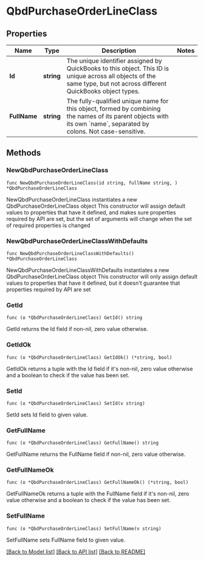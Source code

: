 # QbdPurchaseOrderLineClass

## Properties

Name | Type | Description | Notes
------------ | ------------- | ------------- | -------------
**Id** | **string** | The unique identifier assigned by QuickBooks to this object. This ID is unique across all objects of the same type, but not across different QuickBooks object types. | 
**FullName** | **string** | The fully-qualified unique name for this object, formed by combining the names of its parent objects with its own &#x60;name&#x60;, separated by colons. Not case-sensitive. | 

## Methods

### NewQbdPurchaseOrderLineClass

`func NewQbdPurchaseOrderLineClass(id string, fullName string, ) *QbdPurchaseOrderLineClass`

NewQbdPurchaseOrderLineClass instantiates a new QbdPurchaseOrderLineClass object
This constructor will assign default values to properties that have it defined,
and makes sure properties required by API are set, but the set of arguments
will change when the set of required properties is changed

### NewQbdPurchaseOrderLineClassWithDefaults

`func NewQbdPurchaseOrderLineClassWithDefaults() *QbdPurchaseOrderLineClass`

NewQbdPurchaseOrderLineClassWithDefaults instantiates a new QbdPurchaseOrderLineClass object
This constructor will only assign default values to properties that have it defined,
but it doesn't guarantee that properties required by API are set

### GetId

`func (o *QbdPurchaseOrderLineClass) GetId() string`

GetId returns the Id field if non-nil, zero value otherwise.

### GetIdOk

`func (o *QbdPurchaseOrderLineClass) GetIdOk() (*string, bool)`

GetIdOk returns a tuple with the Id field if it's non-nil, zero value otherwise
and a boolean to check if the value has been set.

### SetId

`func (o *QbdPurchaseOrderLineClass) SetId(v string)`

SetId sets Id field to given value.


### GetFullName

`func (o *QbdPurchaseOrderLineClass) GetFullName() string`

GetFullName returns the FullName field if non-nil, zero value otherwise.

### GetFullNameOk

`func (o *QbdPurchaseOrderLineClass) GetFullNameOk() (*string, bool)`

GetFullNameOk returns a tuple with the FullName field if it's non-nil, zero value otherwise
and a boolean to check if the value has been set.

### SetFullName

`func (o *QbdPurchaseOrderLineClass) SetFullName(v string)`

SetFullName sets FullName field to given value.



[[Back to Model list]](../README.md#documentation-for-models) [[Back to API list]](../README.md#documentation-for-api-endpoints) [[Back to README]](../README.md)


